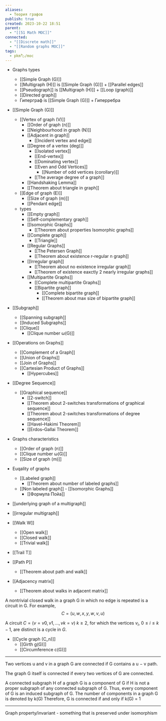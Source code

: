 ```yaml
---
aliases:
  - Теория графов
publish: true
created: 2023-10-22 18:51
parent:
  - "[[51 Math MOC]]"
connected:
  - "[[Discrete math]]"
  - "[[Random graphs MOC]]"
tags:
  - pkm🏷/moc
---
```

- Graphs types
	- [[Simple Graph (G)]]
	- [[Multigraph (H)]] is [[Simple Graph (G)]] + [[Parallel edges]]
	- [[Pseudograph]] is [[Multigraph (H)]] + [[Loop (graph)]]
	- [[Directed graph]]
	- Гиперграф is [[Simple Graph (G)]] + Гиперребра


- [[Simple Graph (G)]]
	-  [[Vertex of graph (V)]] 
		- [[Order of graph (n)]]
		- [[Neighbourhood in graph (N)]]
		- [[Adjacent in graph]]
			- [[Incident vertex and edge]]
		- [[Degree of a vertex (deg)]]
			- [[Isolated vertex]]
			- [[End-vertex]]
			- [[Dominating vertex]]
			- [[Even and Odd Vertices]]
				- [[Number of odd vertices (corollary)]]
			- [[The average degree of a graph]]
		- [[Handshaking Lemma]]
		- [[Theorem about triangle in graph]]
	- [[Edge of graph (E)]]
		- [[Size of graph (m)]]
		- [[Pendant edge]]
	- types
		- [[Empty graph]]
		- [[Self-complementary graph]]
		- [[Isomorphic Graphs]]
			- [[Theorem about properties Isomorphic graphs]]
		- [[Complete graph]]
			- [[Triangle]]
		- [[Regular Graphs]]
			- [[The Petersen Graph]]
			- [[Theorem about existence r-regular n graph]]
		- [[Irregular graph]]
			- [[Theorem about no existence irregular graph]]
			- [[Theorem of existence eaxctly 2 nearly irregular graphs]]
		- [[Multipartite Graphs]]
			- [[Complete multipartite Graphs]]
			- [[Bipartite graph]]
				- [[Complete bipartite graph]]
				- [[Theorem about max size of bipartite graph]]
- [[Subgraph]]
	- [[Spanning subgraph]]
	- [[Induced Subgraphs]]
	- [[Clique]]
		- [[Clique number ω(G)]]

- [[Operations on Graphs]]
	- [[Complement of a Graph]]
	- [[Union of Graphs]]
	- [[Join of Graphs]]
	- [[Cartesian Product of Graphs]]
		- [[Hypercubes]]

- [[Degree Sequence]]
	- [[Graphical sequence]]
		- [[2-switch]]
		- [[Theorem about 2-switches transformations of graphical sequence]]
		- [[Theorem about 2-switches transformations of degree sequence]]
		- [[Havel–Hakimi Theorem]]
		- [[Erdos–Gallai Theorem]]

- Graphs characteristics
	- [[Order of graph (n)]]
	- [[Clique number ω(G)]]
	- [[Size of graph (m)]]

- Euqality of graphs
	- [[Labeled graph]]
		- [[Theorem about number of labeled graphs]]
	- [[Non labeled graph]] - [[Isomorphic Graphs]]
		- [[Формула Пойа]]



- [[underlying graph of a multigraph]]
- [[irregular multigraph]]


- [[Walk W]]
	- [[Open walk]]
	- [[Closed walk]]
	- [[Trivial walk]] 
- [[Trail T]]
- [[Path P]]
	- [[Theorem about path and walk]]

- [[Adjacency matrix]]
	- [[Theorem about walks in adjacent matrix]]


A nontrivial closed walk in a graph G in which no edge is repeated is a circuit in G. 
For example,
$$C = (u,w,x,y,w,v,u)$$

A circuit $C = (v = v0,v1,...,vk = v)$ $k ≥ 2$, for which the vertices $v_i$, $0 ≤ i ≤ k − 1$, are distinct is a cycle in $G$.

- [[Cycle graph (C_n)]]
	- [[Girth g(G)]]
	- [[Circumference c(G)]]




---
Two vertices u and v in a graph G are connected if G contains a u − v path.

The graph G itself is connected if every two vertices of G are connected.

A connected subgraph H of a graph G is a component of G if H is not a proper subgraph of any connected subgraph of G. 
Thus, every component of G is an induced subgraph of G.
The number of components in a graph G is denoted by k(G)
Therefore, G is connected if and only if k(G) = 1

---

Graph property/invariant - something that is preserved under isomorphism


